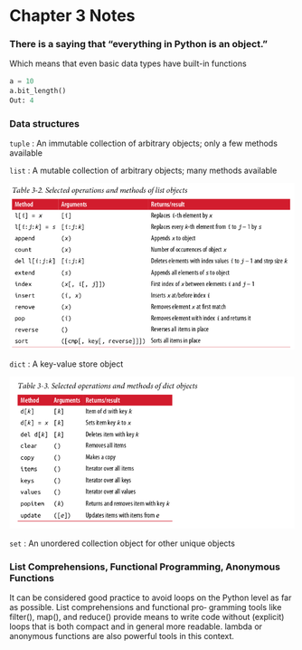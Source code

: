 # Chapter 3 Notes

### There is a saying that “everything in Python is an object.”
Which means that even basic data types have built-in functions

```python
a = 10
a.bit_length()
Out: 4
```

### Data structures
`tuple` : An immutable collection of arbitrary objects; only a few methods available

`list` : A mutable collection of arbitrary objects; many methods available

![list-operations.png](img/list-operations.png)

`dict` : A key-value store object

![dict-operations.png](img/dict-operations.png)

`set` : An unordered collection object for other unique objects

### List Comprehensions, Functional Programming, Anonymous Functions
It can be considered good practice to avoid loops on the Python
level as far as possible. List comprehensions and functional pro‐
gramming tools like filter(), map(), and reduce() provide
means to write code without (explicit) loops that is both compact
and in general more readable. lambda or anonymous functions are
also powerful tools in this context.